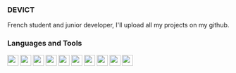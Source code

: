 ### DEVICT
French student and junior developer, I'll upload all my projects on my github.

<!--
**devictgit/devictgit** is a ✨ _special_ ✨ repository because its `README.md` (this file) appears on your GitHub profile.

Here are some ideas to get you started:

- 🔭 I’m currently working on ...
- 🌱 I’m currently learning ...
- 👯 I’m looking to collaborate on ...
- 🤔 I’m looking for help with ...
- 💬 Ask me about ...
- 📫 How to reach me: ...
- 😄 Pronouns: ...
- ⚡ Fun fact: ...
-->
### Languages and Tools
<div display="flex">
 <img width="25px" src="https://cdn.jsdelivr.net/gh/devicons/devicon/icons/jetbrains/jetbrains-original.svg" />
 <img width="25px" src="https://cdn.jsdelivr.net/gh/devicons/devicon/icons/vscode/vscode-original.svg" />
 <img width="25px" src="https://cdn.jsdelivr.net/gh/devicons/devicon/icons/qt/qt-original.svg" />
 <img width="25px" src="https://cdn.jsdelivr.net/gh/devicons/devicon/icons/python/python-original.svg" />
 <img width="25px" src="https://cdn.jsdelivr.net/gh/devicons/devicon/icons/cplusplus/cplusplus-original.svg" />
 <img width="25px" src="https://cdn.jsdelivr.net/gh/devicons/devicon/icons/javascript/javascript-original.svg" />
 <img width="25px" src="https://cdn.jsdelivr.net/gh/devicons/devicon/icons/vuejs/vuejs-original.svg" />
 <img width="25px" src="https://cdn.jsdelivr.net/gh/devicons/devicon/icons/html5/html5-original.svg" />
 <img width="25px" src="https://cdn.jsdelivr.net/gh/devicons/devicon/icons/css3/css3-original.svg" />
 <img width="25px" src="https://cdn.jsdelivr.net/gh/devicons/devicon/icons/git/git-original.svg" />
<div>
